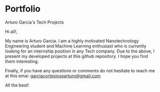 # Portfolio
Arturo Garcia's Tech Projects

Hi all!,

My name is Arturo Garcia. I am a highly motivated Nanotechnology Engineering student and Machine Learning enthusiast who is currently looking for an internship position in any Tech company.
Due to the above, I present my developed projects at this github repository. I hope you find them interesting.

Finally, if you have any questions or comments do not hesitate to reach me at this emai: garciacortesjosearturo@gmail.com

All the best!
